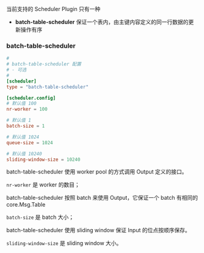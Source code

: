 当前支持的 Scheduler Plugin 只有一种

- **batch-table-scheduler** 保证一个表内，由主键内容定义的同一行数据的更新操作有序

### batch-table-scheduler

```toml
#
# batch-table-scheduler 配置
# - 可选
#
[scheduler]
type = "batch-table-scheduler"

[scheduler.config]
# 默认值 100
nr-worker = 100

# 默认值 1
batch-size = 1

# 默认值 1024
queue-size = 1024

# 默认值 10240
sliding-window-size = 10240
```

batch-table-scheduler 使用 worker pool 的方式调用 Output 定义的接口。

`nr-worker` 是 worker 的数目；

batch-table-scheduler 按照 batch 来使用 Output，它保证一个 batch 有相同的 core.Msg.Table

`batch-size` 是 batch 大小；


batch-table-scheduler 使用 sliding window 保证 Input 的位点按顺序保存。

`sliding-window-size` 是 sliding window 大小。